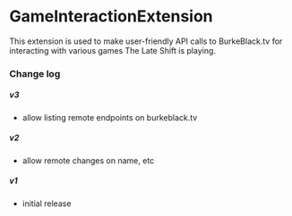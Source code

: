 # GameInteractionExtension

This extension is used to make user-friendly API calls to BurkeBlack.tv for interacting with various games The Late Shift is playing.

### Change log

##### v3
- allow listing remote endpoints on burkeblack.tv

##### v2
- allow remote changes on name, etc

##### v1
- initial release